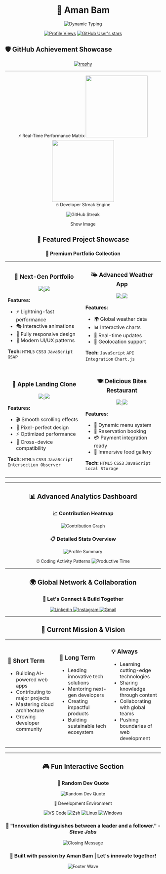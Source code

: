 <div align="center">
  
# 🌟 Aman Bam

<img src="https://readme-typing-svg.herokuapp.com?font=Orbitron&size=40&duration=3000&pause=500&color=00D9FF&center=true&vCenter=true&width=600&height=100&lines=Full+Stack+Developer;UI%2FUX+Enthusiast;Tech+Innovation+Explorer" alt="Dynamic Typing" />

</div>

<div align="center">
  
[![Profile Views](https://komarev.com/ghpvc/?username=Aman-Bam&label=Profile%20Views&color=00d9ff&style=for-the-badge)](https://github.com/Aman-Bam)
[![GitHub User's stars](https://img.shields.io/github/stars/Aman-Bam?label=Total%20Stars&style=for-the-badge&color=00d9ff)](https://github.com/Aman-Bam)
</div>

## 🛡️ **GitHub Achievement Showcase**

<div align="center">

[![trophy](https://github-profile-trophy.vercel.app/?username=Aman-Bam&theme=matrix&no-frame=true&no-bg=true&margin-w=8&row=1)](https://github.com/ryo-ma/github-profile-trophy)

</div>

---

<div align="center">
⚡ Real-Time Performance Matrix
<img height="200" src="https://github-readme-stats.vercel.app/api?username=Aman-Bam&show_icons=true&theme=radical&include_all_commits=true&count_private=true&hide_border=true&bg_color=0D1117&title_color=FF6B6B&icon_color=00D9FF&text_color=FFFFFF&border_radius=10&custom_title=💻%20Code%20Arsenal"/>
<img height="200" src="https://github-readme-stats.vercel.app/api/top-langs/?username=Aman-Bam&layout=compact&theme=radical&hide_border=true&bg_color=0D1117&title_color=FF6B6B&text_color=FFFFFF&border_radius=10&custom_title=🎯%20Tech%20Stack%20Mastery"/>
</div>

<div align="center">
🔥 Developer Streak Engine
<p align="center">
  <img src="https://streak-stats.demolab.com?user=Aman-Bam&theme=tokyonight&hide_border=true&border_radius=10" alt="GitHub Streak"/>

</p>

Show Image
</div>

<div align="center">

## 🚀 **Featured Project Showcase**

<div align="center">

### 🌟 **Premium Portfolio Collection**

</div>

<table>
<tr>
<td width="50%">

<h3 align="center">🎨 Next-Gen Portfolio</h3>
<div align="center">
  <a href="https://aman-bam.github.io/Next-Gen-Portfolio/">
    <img src="https://img.shields.io/badge/🌐_Live_Demo-00D9FF?style=for-the-badge" />
  </a>
  <a href="https://github.com/Aman-Bam/Next-Gen-Portfolio">
    <img src="https://img.shields.io/badge/📂_Source-181717?style=for-the-badge&logo=github" />
  </a>
</div>

**Features:**
- ⚡ Lightning-fast performance
- 🎭 Interactive animations
- 📱 Fully responsive design
- 🎨 Modern UI/UX patterns

**Tech:** `HTML5` `CSS3` `JavaScript` `GSAP`

</td>
<td width="50%">

<h3 align="center">🌤️ Advanced Weather App</h3>
<div align="center">
  <a href="https://aman-bam.github.io/Weather_App/">
    <img src="https://img.shields.io/badge/🌐_Live_Demo-00D9FF?style=for-the-badge" />
  </a>
  <a href="https://github.com/Aman-Bam/Weather_App">
    <img src="https://img.shields.io/badge/📂_Source-181717?style=for-the-badge&logo=github" />
  </a>
</div>

**Features:**
- 🌍 Global weather data
- 📊 Interactive charts
- 🔄 Real-time updates
- 🎯 Geolocation support

**Tech:** `JavaScript` `API Integration` `Chart.js`

</td>
</tr>
<tr>
<td width="50%">

<h3 align="center">🍎 Apple Landing Clone</h3>
<div align="center">
  <a href="https://aman-bam.github.io/Apple_landing_page/">
    <img src="https://img.shields.io/badge/🌐_Live_Demo-00D9FF?style=for-the-badge" />
  </a>
  <a href="https://github.com/Aman-Bam/Apple_landing_page">
    <img src="https://img.shields.io/badge/📂_Source-181717?style=for-the-badge&logo=github" />
  </a>
</div>

**Features:**
- 🎬 Smooth scrolling effects
- 🎨 Pixel-perfect design
- ⚡ Optimized performance
- 📱 Cross-device compatibility

**Tech:** `HTML5` `CSS3` `JavaScript` `Intersection Observer`

</td>
<td width="50%">

<h3 align="center">🍽️ Delicious Bites Restaurant</h3>
<div align="center">
  <a href="https://aman-bam.github.io/Delicious-Bites-Restaurant/">
    <img src="https://img.shields.io/badge/🌐_Live_Demo-00D9FF?style=for-the-badge" />
  </a>
  <a href="https://github.com/Aman-Bam/Delicious-Bites-Restaurant">
    <img src="https://img.shields.io/badge/📂_Source-181717?style=for-the-badge&logo=github" />
  </a>
</div>

**Features:**
- 🛒 Dynamic menu system
- 📅 Reservation booking
- 💳 Payment integration ready
- 🎨 Immersive food gallery

**Tech:** `HTML5` `CSS3` `JavaScript` `Local Storage`

</td>
</tr>
</table>

---

## 📊 **Advanced Analytics Dashboard**

<div align="center">

### 📈 **Contribution Heatmap**
<img src="https://github-readme-activity-graph.vercel.app/graph?username=Aman-Bam&theme=react-dark&hide_border=true&bg_color=0D1117&color=00D9FF&line=00D9FF&point=FFFFFF" alt="Contribution Graph" />

### 📋 **Detailed Stats Overview**
<img src="https://github-profile-summary-cards.vercel.app/api/cards/profile-details?username=Aman-Bam&theme=github_dark" alt="Profile Summary" />

⏰ Coding Activity Patterns
<img src="https://github-profile-summary-cards.vercel.app/api/cards/productive-time?username=Aman-Bam&theme=github_dark&utc_offset=5.5" alt="Productive Time" />

</div>

---

## 🌍 **Global Network & Collaboration**

<div align="center">

### 🤝 **Let's Connect & Build Together**

<a href="https://www.linkedin.com/in/aman-bam-143761371?utm_source=share&utm_campaign=share_via&utm_content=profile&utm_medium=android_app" target="_blank">
  <img src="https://img.shields.io/badge/LinkedIn-0077B5?style=for-the-badge&logo=linkedin&logoColor=white" alt="LinkedIn" />
</a>
<a href="https://instagram.com/amanbam__" target="_blank">
  <img src="https://img.shields.io/badge/Instagram-E4405F?style=for-the-badge&logo=instagram&logoColor=white" alt="Instagram" />
</a>
<a href="mailto:amanbam6040@gmail.com">
  <img src="https://img.shields.io/badge/Gmail-D14836?style=for-the-badge&logo=gmail&logoColor=white" alt="Gmail" />
</a>

</div>

---

## 🎯 **Current Mission & Vision**

<div align="center">

<table>
<tr>
<td width="33%">

### 🚀 **Short Term**
- Building AI-powered web apps
- Contributing to major  projects
- Mastering cloud architecture
- Growing developer community

</td>
<td width="33%">

### 🌟 **Long Term**
- Leading innovative tech solutions
- Mentoring next-gen developers
- Creating impactful products
- Building sustainable tech ecosystem

</td>
<td width="33%">

### 💡 **Always**
- Learning cutting-edge technologies
- Sharing knowledge through content
- Collaborating with global teams
- Pushing boundaries of web development

</td>
</tr>
</table>

</div>

---

## 🎮 **Fun Interactive Section**

<div align="center">

### 🎲 **Random Dev Quote**
<img src="https://quotes-github-readme.vercel.app/api?type=horizontal&theme=dark" alt="Random Dev Quote" />

🎵 Development Environment

<img src="https://img.shields.io/badge/Editor-VS%20Code-007ACC?style=for-the-badge&logo=visual-studio-code&logoColor=white" alt="VS Code" />
<img src="https://img.shields.io/badge/Terminal-Zsh-1DA1F2?style=for-the-badge&logo=gnu-bash&logoColor=white" alt="Zsh" />
<img src="https://img.shields.io/badge/OS-Linux-FCC624?style=for-the-badge&logo=linux&logoColor=black" alt="Linux" />
<img src="https://img.shields.io/badge/OS-Windows-0078D6?style=for-the-badge&logo=windows&logoColor=white" alt="Windows" />

<div align="center">

### 🌟 **"Innovation distinguishes between a leader and a follower."** - *Steve Jobs*

<img src="https://readme-typing-svg.herokuapp.com?font=Orbitron&size=24&duration=3000&pause=1000&color=00D9FF&center=true&vCenter=true&width=800&lines=Thanks+for+visiting+my+profile!;Let's+build+the+future+together+🚀;Always+open+to+interesting+conversations;Feel+free+to+reach+out+anytime!" alt="Closing Message" />

### 🚀 **Built with passion by Aman Bam | Let's innovate together!** 

<img src="https://capsule-render.vercel.app/api?type=waving&color=gradient&customColorList=6,11,20&height=150&section=footer&animation=twinkling" alt="Footer Wave" />

</div>

